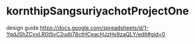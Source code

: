 # kornthipSangsuriyachotProjectOne
design guide
https://docs.google.com/spreadsheets/d/1-YqdJShZCvvLR0t5vC2udjj78ctHCeacHJzHs9zaQLY/edit#gid=0
